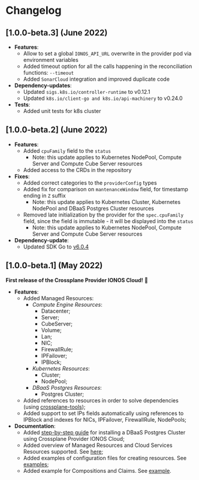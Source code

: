 # Changelog

## [1.0.0-beta.3] (June 2022)

- **Features**:
  - Allow to set a global `IONOS_API_URL` overwrite in the provider pod via environment variables
  - Added timeout option for all the calls happening in the reconciliation functions: `--timeout`
  - Added `SonarCloud` integration and improved duplicate code
- **Dependency-updates**:
    - Updated `sigs.k8s.io/controller-runtime` to v0.12.1
    - Updated `k8s.io/client-go and k8s.io/api-machinery` to v0.24.0
- **Tests**:
  - Added unit tests for k8s cluster

## [1.0.0-beta.2] (June 2022)

- **Features**:
  - Added `cpuFamily` field to the `status`
    - Note: this update applies to Kubernetes NodePool, Compute Server and Compute Cube Server resources
  - Added access to the CRDs in the repository
- **Fixes**:
  - Added correct categories to the `providerConfig` types
  - Added fix for comparison on `mantenanceWindow` field, for timestamp ending in `Z` suffix
    - Note: this update applies to Kubernetes Cluster, Kubernetes NodePool and DBaaS Postgres Cluster resources
  - Removed late initialization by the provider for the `spec.cpuFamily` field, since the field is immutable - it will be displayed into the `status`
    - Note: this update applies to Kubernetes NodePool, Compute Server and Compute Cube Server resources
- **Dependency-update**:
  - Updated SDK Go to [v6.0.4](https://github.com/ionos-cloud/sdk-go/releases/tag/v6.0.4)

## [1.0.0-beta.1] (May 2022)

**First release of the Crossplane Provider IONOS Cloud!** 🎉

- **Features**:
    - Added Managed Resources:
        - _Compute Engine Resources_: 
          - Datacenter;
          - Server;
          - CubeServer;
          - Volume;
          - Lan;
          - NIC;
          - FirewallRule;
          - IPFailover;
          - IPBlock;
        - _Kubernetes Resources_:
          - Cluster;
          - NodePool;
        - _DBaaS Postgres Resources_:
          - Postgres Cluster;
    - Added references to resources in order to solve dependencies (using [crossplane-tools](https://github.com/crossplane/crossplane-tools));
    - Added support to set IPs fields automatically using references to IPBlock and indexes for NICs, IPFailover, FirewallRule, NodePools; 
- **Documentation**:
  - Added [step-by-step guide](../examples/example.md) for installing a DBaaS Postgres Cluster using Crossplane Provider IONOS Cloud;
  - Added overview of Managed Resources and Cloud Services Resources supported. See [here](RESOURCES.md);
  - Added examples of configuration files for creating resources. See [examples](../examples);
  - Added example for Compositions and Claims. See [example](RESOURCES.md#compositions-and-claims).
